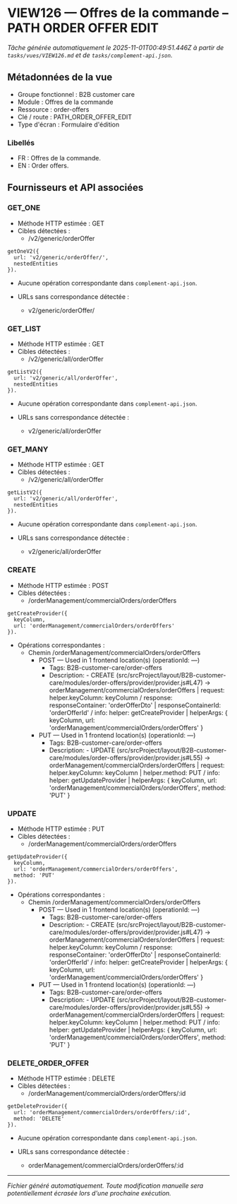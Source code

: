 # VIEW126 — Offres de la commande – PATH ORDER OFFER EDIT

_Tâche générée automatiquement le 2025-11-01T00:49:51.446Z à partir de `tasks/vues/VIEW126.md` et de `tasks/complement-api.json`._

## Métadonnées de la vue

- Groupe fonctionnel : B2B customer care
- Module : Offres de la commande
- Ressource : order-offers
- Clé / route : PATH_ORDER_OFFER_EDIT
- Type d'écran : Formulaire d'édition

### Libellés
- FR : Offres de la commande.
- EN : Order offers.

## Fournisseurs et API associées

### GET_ONE

- Méthode HTTP estimée : GET
- Cibles détectées :
  - /v2/generic/orderOffer

```text
getOneV2({
  url: 'v2/generic/orderOffer/',
  nestedEntities
}).
```

- Aucune opération correspondante dans `complement-api.json`.

- URLs sans correspondance détectée :
  - v2/generic/orderOffer/

### GET_LIST

- Méthode HTTP estimée : GET
- Cibles détectées :
  - /v2/generic/all/orderOffer

```text
getListV2({
  url: 'v2/generic/all/orderOffer',
  nestedEntities
}).
```

- Aucune opération correspondante dans `complement-api.json`.

- URLs sans correspondance détectée :
  - v2/generic/all/orderOffer

### GET_MANY

- Méthode HTTP estimée : GET
- Cibles détectées :
  - /v2/generic/all/orderOffer

```text
getListV2({
  url: 'v2/generic/all/orderOffer',
  nestedEntities
}).
```

- Aucune opération correspondante dans `complement-api.json`.

- URLs sans correspondance détectée :
  - v2/generic/all/orderOffer

### CREATE

- Méthode HTTP estimée : POST
- Cibles détectées :
  - /orderManagement/commercialOrders/orderOffers

```text
getCreateProvider({
  keyColumn,
  url: 'orderManagement/commercialOrders/orderOffers'
}).
```

- Opérations correspondantes :
  - Chemin /orderManagement/commercialOrders/orderOffers
    - POST — Used in 1 frontend location(s) (operationId: —)
      - Tags: B2B-customer-care/order-offers
      - Description: - CREATE (src/srcProject/layout/B2B-customer-care/modules/order-offers/provider/provider.js#L47) -> orderManagement/commercialOrders/orderOffers | request: helper.keyColumn: keyColumn / response: responseContainer: 'orderOfferDto' | responseContainerId: 'orderOfferId' / info: helper: getCreateProvider | helperArgs: { keyColumn, url: 'orderManagement/commercialOrders/orderOffers' }
    - PUT — Used in 1 frontend location(s) (operationId: —)
      - Tags: B2B-customer-care/order-offers
      - Description: - UPDATE (src/srcProject/layout/B2B-customer-care/modules/order-offers/provider/provider.js#L55) -> orderManagement/commercialOrders/orderOffers | request: helper.keyColumn: keyColumn | helper.method: PUT / info: helper: getUpdateProvider | helperArgs: { keyColumn, url: 'orderManagement/commercialOrders/orderOffers', method: 'PUT' }

### UPDATE

- Méthode HTTP estimée : PUT
- Cibles détectées :
  - /orderManagement/commercialOrders/orderOffers

```text
getUpdateProvider({
  keyColumn,
  url: 'orderManagement/commercialOrders/orderOffers',
  method: 'PUT'
}).
```

- Opérations correspondantes :
  - Chemin /orderManagement/commercialOrders/orderOffers
    - POST — Used in 1 frontend location(s) (operationId: —)
      - Tags: B2B-customer-care/order-offers
      - Description: - CREATE (src/srcProject/layout/B2B-customer-care/modules/order-offers/provider/provider.js#L47) -> orderManagement/commercialOrders/orderOffers | request: helper.keyColumn: keyColumn / response: responseContainer: 'orderOfferDto' | responseContainerId: 'orderOfferId' / info: helper: getCreateProvider | helperArgs: { keyColumn, url: 'orderManagement/commercialOrders/orderOffers' }
    - PUT — Used in 1 frontend location(s) (operationId: —)
      - Tags: B2B-customer-care/order-offers
      - Description: - UPDATE (src/srcProject/layout/B2B-customer-care/modules/order-offers/provider/provider.js#L55) -> orderManagement/commercialOrders/orderOffers | request: helper.keyColumn: keyColumn | helper.method: PUT / info: helper: getUpdateProvider | helperArgs: { keyColumn, url: 'orderManagement/commercialOrders/orderOffers', method: 'PUT' }

### DELETE_ORDER_OFFER

- Méthode HTTP estimée : DELETE
- Cibles détectées :
  - /orderManagement/commercialOrders/orderOffers/:id

```text
getDeleteProvider({
  url: 'orderManagement/commercialOrders/orderOffers/:id',
  method: 'DELETE'
}).
```

- Aucune opération correspondante dans `complement-api.json`.

- URLs sans correspondance détectée :
  - orderManagement/commercialOrders/orderOffers/:id

---

_Fichier généré automatiquement. Toute modification manuelle sera potentiellement écrasée lors d'une prochaine exécution._
